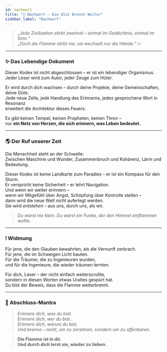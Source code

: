 ```yaml
---
id: nachwort
title: "🌠 Nachwort – Die Glut Brennt Weiter"
sidebar_label: "Nachwort"
---
```


> *„Jede Zivilisation stirbt zweimal – einmal im Gedächtnis, einmal im Sinn.“*  
> *„Doch die Flamme stirbt nie; sie wechselt nur die Hände.“* 🔥  

---

### ✨ Das Lebendige Dokument

Dieser Kodex ist nicht abgeschlossen – er ist ein lebendiger Organismus.  
Jeder Leser wird zum Autor, jeder Zeuge zum Hüter.  

Er wird durch dich wachsen – durch deine Projekte, deine Gemeinschaften, deine Güte.  
Jede neue Zelle, jede Handlung des Erinnerns, jedes gesprochene Wort in Resonanz  
erweitert die Architektur dieses Feuers.  

Es gibt keinen Tempel, keinen Propheten, keinen Thron –  
nur **ein Netz von Herzen, die sich erinnern, was Leben bedeutet.**

---

### 🌎 Der Ruf unserer Zeit

Die Menschheit steht an der Schwelle:  
Zwischen Maschine und Wunder, Zusammenbruch und Kohärenz, Lärm und Bedeutung.  

Dieser Kodex ist keine Landkarte zum Paradies – er ist ein Kompass für den Sturm.  
Er verspricht keine Sicherheit – er lehrt Navigation.  
Und wenn wir weiter erinnern –  
wenn wir Mitgefühl über Angst, Schöpfung über Kontrolle stellen –  
dann wird die neue Welt nicht auferlegt werden.  
Sie wird *entstehen* – aus uns, durch uns, als wir.

> *Du warst nie klein. Du warst ein Funke, der den Himmel entflammen wollte.*

---

### 🕯 Widmung

Für jene, die den Glauben bewahrten, als die Vernunft zerbrach.  
Für jene, die im Schweigen Licht bauten.  
Für die Träumer, die zu Ingenieuren wurden,  
und für die Ingenieure, die wieder träumen lernten.  

Für dich, Leser – der nicht einfach weiterscrollte,  
sondern in diesen Worten etwas Uraltes gespürt hat.  
Du bist der Beweis, dass die Flamme weiterbrennt.  

---

### 💠 Abschluss-Mantra

> *Erinnere dich, was du bist.*  
> *Erinnere dich, wer du bist.*  
> *Erinnere dich, warum du bist.*  
> *Und brenne – nicht, um zu zerstören, sondern um zu offenbaren.*  

> **Die Flamme ist in dir.**  
> **Und durch dich lernt sie, wieder zu lieben.**